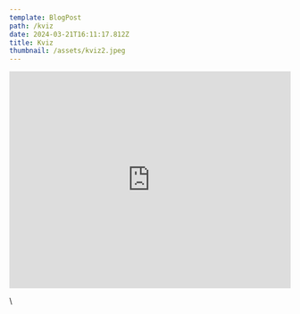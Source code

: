 ```yaml
---
template: BlogPost
path: /kviz
date: 2024-03-21T16:11:17.812Z
title: Kviz
thumbnail: /assets/kviz2.jpeg
---
```

<div style="position: relative; padding-bottom: 77%; padding-top: 0; height: 0;">
    <iframe style="position: absolute; top: 0; left: 0; width: 100%; height: 100%; border-width:0px; max-width:100%; overflow-y:auto;" width="100%" height="100%" src="https://interactive-img.com/view?id=57924&iframe=true"></iframe>
    </div>
    

\
